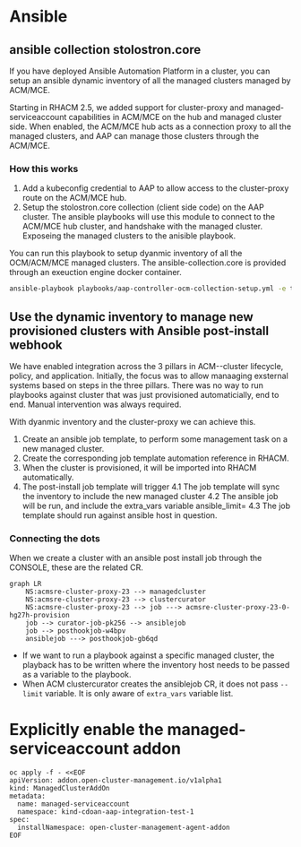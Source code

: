 # Ansible

## ansible collection stolostron.core

If you have deployed Ansible Automation Platform in a cluster, you can setup an ansible dynamic inventory of all the managed clusters managed by ACM/MCE.

Starting in RHACM 2.5, we added support for cluster-proxy and managed-serviceaccount capabilities in ACM/MCE on the hub and managed cluster side.
When enabled, the ACM/MCE hub acts as a connection proxy to all the managed clusters, and AAP can manage those clusters through the ACM/MCE.

### How this works

1. Add a kubeconfig credential to AAP to allow access to the cluster-proxy route on the ACM/MCE hub.
2. Setup the stolostron.core collection (client side code) on the AAP cluster. The ansible playbooks will use this module to connect to the ACM/MCE hub cluster, and handshake with the managed cluster. Exposeing the managed clusters to the anisible playbook.

You can run this playbook to setup dyanmic inventory of all the OCM/ACM/MCE managed clusters.
The ansible-collection.core is provided through an exeuction engine docker container.

```bash
ansible-playbook playbooks/aap-controller-ocm-collection-setup.yml -e tenant=playback
```

## Use the dynamic inventory to manage new provisioned clusters with Ansible post-install webhook

We have enabled integration across the 3 pillars in ACM--cluster lifecycle, policy, and application. Initially, the focus was to allow manaaging exsternal systems based on steps in the three pillars. There was no way to run playbooks against cluster that was just provisioned automaticially, end to end. Manual intervention was always required.

With dyanmic inventory and the cluster-proxy we can achieve this. 

1. Create an ansible job template, to perform some management task on a new managed cluster.
2. Create the corresponding job template automation reference in RHACM.
3. When the cluster is provisioned, it will be imported into RHACM automatically.
4. The post-install job template will trigger
4.1 The job template will sync the inventory to include the new managed cluster
4.2 The ansible job will be run, and include the extra_vars variable ansible_limit=<managed cluster name>
4.3 The job template should run against ansible host in question.

### Connecting the dots

When we create a cluster with an ansible post install job through the CONSOLE, these are the related CR.

```mermaid
graph LR
    NS:acmsre-cluster-proxy-23 --> managedcluster
    NS:acmsre-cluster-proxy-23 --> clustercurator
    NS:acmsre-cluster-proxy-23 --> job ---> acmsre-cluster-proxy-23-0-hg27h-provision
    job --> curator-job-pk256 --> ansiblejob
    job --> posthookjob-w4bpv
    ansiblejob ---> posthookjob-gb6qd
```

* If we want to run a playbook against a specific managed cluster, the playback has to be written where the inventory host needs to be passed as a variable to the playbook.
* When ACM clustercurator creates the ansiblejob CR, it does not pass `--limit` variable. It is only aware of `extra_vars` variable list.



# Explicitly enable the managed-serviceaccount addon

```
oc apply -f - <<EOF
apiVersion: addon.open-cluster-management.io/v1alpha1
kind: ManagedClusterAddOn
metadata:
  name: managed-serviceaccount
  namespace: kind-cdoan-aap-integration-test-1
spec:
  installNamespace: open-cluster-management-agent-addon
EOF
```